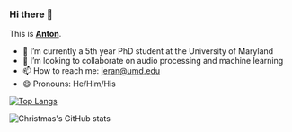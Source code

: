 ### Hi there 👋

This is **[Anton](https://anton-jeran.github.io/antonjeran.github.io/)**. 

- 🔭 I’m currently a 5th year PhD student at the University of Maryland
- 👯 I’m looking to collaborate on audio processing and machine learning
- 📫 How to reach me: jeran@umd.edu
- 😄 Pronouns: He/Him/His




[![Top Langs](https://github-readme-stats.vercel.app/api/top-langs/?username=anton-jeran&layout=compact)](https://github.com/Christmas/github-readme-stats)


![Christmas's GitHub stats](https://github-readme-stats.vercel.app/api?username=anton-jeran&show_icons=true&theme=tokyonight)
